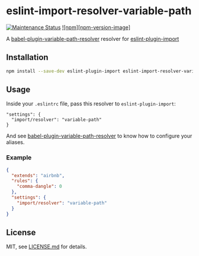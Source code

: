 # eslint-import-resolver-variable-path
[![Maintenance Status][status-image]][status-url] [![npm][npm-version-image]][npm-url]

A [babel-plugin-variable-path-resolver][babel-plugin-variable-path-resolver] resolver for [eslint-plugin-import][eslint-plugin-import]

## Installation

```sh
npm install --save-dev eslint-plugin-import eslint-import-resolver-variable-path
```

## Usage

Inside your `.eslintrc` file, pass this resolver to `eslint-plugin-import`:
```
"settings": {
  "import/resolver": "variable-path"
}
```

And see [babel-plugin-variable-path-resolver][babel-plugin-variable-path-resolver] to know how to configure your aliases.

### Example

```json
{
  "extends": "airbnb",
  "rules": {
    "comma-dangle": 0
  },
  "settings": {
    "import/resolver": "variable-path"
  }
}
```

## License

MIT, see [LICENSE.md](/LICENSE.md) for details.

[status-image]: https://img.shields.io/badge/status-maintained-brightgreen.svg
[status-url]: https://github.com/shameemz/eslint-import-resolver-variable-path

[npm-image]: https://img.shields.io/npm/v/eslint-import-resolver-variable-path.svg
[npm-url]: https://www.npmjs.com/package/eslint-import-resolver-variable-path

[babel-plugin-variable-path-resolver]: https://github.com/shameemz/babel-plugin-variable-path-resolver
[eslint-plugin-import]: https://www.npmjs.com/package/eslint-plugin-import
